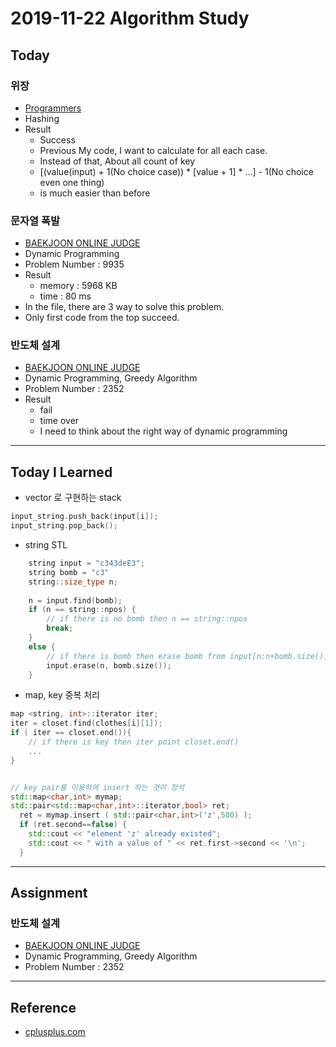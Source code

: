 # 2019-11-22 Algorithm Study 

## Today

### 위장
* [Programmers](https://programmers.co.kr/learn/courses/30/lessons/42578)
* Hashing
* Result
    * Success
    * Previous My code, I want to calculate for all each case. 
    * Instead of that, About all count of key
    * [(value(input) + 1(No choice case)) * [value + 1] * ...] - 1(No choice even one thing)
    * is much easier than before  

### 문자열 폭발
* [BAEKJOON ONLINE JUDGE](https://www.acmicpc.net/problem/9935)
* Dynamic Programming
* Problem Number : 9935
* Result
    * memory : 5968 KB
    * time : 80 ms
* In the file, there are 3 way to solve this problem.
* Only first code from the top succeed.

### 반도체 설계
* [BAEKJOON ONLINE JUDGE](https://www.acmicpc.net/problem/2352)
* Dynamic Programming, Greedy Algorithm
* Problem Number : 2352
* Result
    * fail
    * time over
    * I need to think about the right way of dynamic programming

---
## Today I Learned

* vector 로 구현하는 stack
```cpp
input_string.push_back(input[i]);
input_string.pop_back();
```

* string STL
```cpp
    string input = "c343deE3";
    string bomb = "c3"
	string::size_type n;
	
	n = input.find(bomb);
	if (n == string::npos) {
        // if there is no bomb then n == string::npos
		break;
	}
	else {
        // if there is bomb then erase bomb from input[n:n+bomb.size()]
		input.erase(n, bomb.size());
	}
```
* map, key 중복 처리

```cpp
map <string, int>::iterator iter;
iter = closet.find(clothes[i][1]);
if ( iter == closet.end()){
    // if there is key then iter point closet.end()
    ...
}


// key pair를 이용하여 insert 하는 것이 정석
std::map<char,int> mymap;
std::pair<std::map<char,int>::iterator,bool> ret;
  ret = mymap.insert ( std::pair<char,int>('z',500) );
  if (ret.second==false) {
    std::cout << "element 'z' already existed";
    std::cout << " with a value of " << ret.first->second << '\n';
  }
```


---
## Assignment

### 반도체 설계
* [BAEKJOON ONLINE JUDGE](https://www.acmicpc.net/problem/2352)
* Dynamic Programming, Greedy Algorithm
* Problem Number : 2352
---

## Reference
* [cplusplus.com](http://www.cplusplus.com/reference/map/map/insert/)
